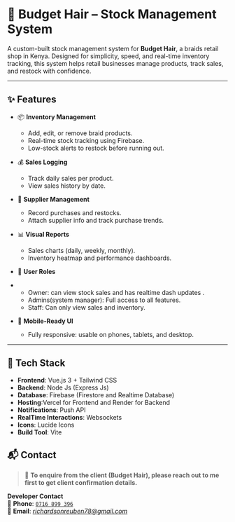 # 🧾 Budget Hair – Stock Management System

A custom-built stock management system for **Budget Hair**, a braids retail shop in Kenya. Designed for simplicity, speed, and real-time inventory tracking, this system helps retail businesses manage products, track sales, and restock with confidence.

---

## ✨ Features

- 📦 **Inventory Management**
  - Add, edit, or remove braid products.
  - Real-time stock tracking using Firebase.
  - Low-stock alerts to restock before running out.

- 💰 **Sales Logging**
  - Track daily sales per product.
  - View sales history by date.

- 🧾 **Supplier Management**
  - Record purchases and restocks.
  - Attach supplier info and track purchase trends.

- 📊 **Visual Reports**
  - Sales charts (daily, weekly, monthly).
  - Inventory heatmap and performance dashboards.

- 👥 **User Roles**
- - Owner: can view stock sales and has realtime dash updates .
  - Admins(system manager): Full access to all features.
  - Staff: Can only view sales and inventory.

- 📱 **Mobile-Ready UI**
  - Fully responsive: usable on phones, tablets, and desktop.

---

## 🧰 Tech Stack

- **Frontend**: Vue.js 3 + Tailwind CSS
- **Backend**: Node Js (Express Js)
- **Database**: Firebase (Firestore and Realtime Database)
- **Hosting**:Vercel for Frontend and Render for Backend
- **Notifications**: Push API
- **RealTime Interactions**: Websockets
- **Icons**: Lucide Icons
- **Build Tool**: Vite

## 📬 Contact

> 💬 **To enquire from the client (Budget Hair), please reach out to me first to get client confirmation details.**

**Developer Contact**  
📱 **Phone**: [`0716 899 396`](tel:+254716899396)  
📧 **Email**: *richardsonreuben78@gmail.com*  

